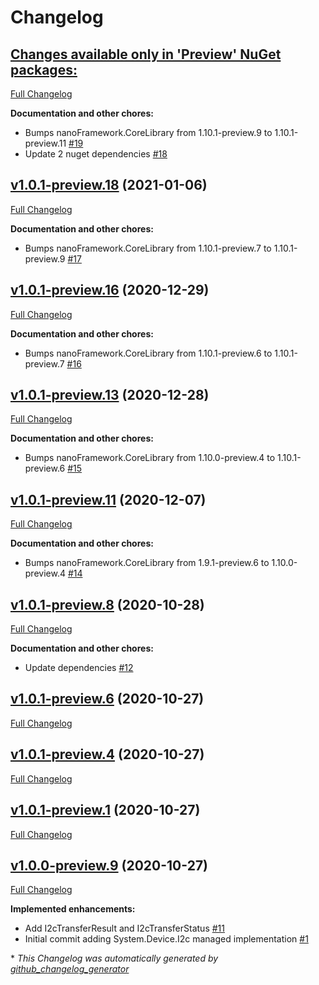 # Changelog

## [**Changes available only in 'Preview' NuGet packages:**](https://github.com/nanoframework/lib-System.Device.I2c/tree/HEAD)

[Full Changelog](https://github.com/nanoframework/lib-System.Device.I2c/compare/v1.0.1-preview.18...HEAD)

**Documentation and other chores:**

- Bumps nanoFramework.CoreLibrary from 1.10.1-preview.9 to 1.10.1-preview.11 [\#19](https://github.com/nanoframework/lib-System.Device.I2c/pull/19)
- Update 2 nuget dependencies [\#18](https://github.com/nanoframework/lib-System.Device.I2c/pull/18)

## [v1.0.1-preview.18](https://github.com/nanoframework/lib-System.Device.I2c/tree/v1.0.1-preview.18) (2021-01-06)

[Full Changelog](https://github.com/nanoframework/lib-System.Device.I2c/compare/v1.0.1-preview.16...v1.0.1-preview.18)

**Documentation and other chores:**

- Bumps nanoFramework.CoreLibrary from 1.10.1-preview.7 to 1.10.1-preview.9 [\#17](https://github.com/nanoframework/lib-System.Device.I2c/pull/17)

## [v1.0.1-preview.16](https://github.com/nanoframework/lib-System.Device.I2c/tree/v1.0.1-preview.16) (2020-12-29)

[Full Changelog](https://github.com/nanoframework/lib-System.Device.I2c/compare/v1.0.1-preview.13...v1.0.1-preview.16)

**Documentation and other chores:**

- Bumps nanoFramework.CoreLibrary from 1.10.1-preview.6 to 1.10.1-preview.7 [\#16](https://github.com/nanoframework/lib-System.Device.I2c/pull/16)

## [v1.0.1-preview.13](https://github.com/nanoframework/lib-System.Device.I2c/tree/v1.0.1-preview.13) (2020-12-28)

[Full Changelog](https://github.com/nanoframework/lib-System.Device.I2c/compare/v1.0.1-preview.11...v1.0.1-preview.13)

**Documentation and other chores:**

- Bumps nanoFramework.CoreLibrary from 1.10.0-preview.4 to 1.10.1-preview.6 [\#15](https://github.com/nanoframework/lib-System.Device.I2c/pull/15)

## [v1.0.1-preview.11](https://github.com/nanoframework/lib-System.Device.I2c/tree/v1.0.1-preview.11) (2020-12-07)

[Full Changelog](https://github.com/nanoframework/lib-System.Device.I2c/compare/v1.0.1-preview.8...v1.0.1-preview.11)

**Documentation and other chores:**

- Bumps nanoFramework.CoreLibrary from 1.9.1-preview.6 to 1.10.0-preview.4 [\#14](https://github.com/nanoframework/lib-System.Device.I2c/pull/14)

## [v1.0.1-preview.8](https://github.com/nanoframework/lib-System.Device.I2c/tree/v1.0.1-preview.8) (2020-10-28)

[Full Changelog](https://github.com/nanoframework/lib-System.Device.I2c/compare/v1.0.1-preview.6...v1.0.1-preview.8)

**Documentation and other chores:**

- Update dependencies [\#12](https://github.com/nanoframework/lib-System.Device.I2c/pull/12)

## [v1.0.1-preview.6](https://github.com/nanoframework/lib-System.Device.I2c/tree/v1.0.1-preview.6) (2020-10-27)

[Full Changelog](https://github.com/nanoframework/lib-System.Device.I2c/compare/v1.0.1-preview.4...v1.0.1-preview.6)

## [v1.0.1-preview.4](https://github.com/nanoframework/lib-System.Device.I2c/tree/v1.0.1-preview.4) (2020-10-27)

[Full Changelog](https://github.com/nanoframework/lib-System.Device.I2c/compare/v1.0.1-preview.1...v1.0.1-preview.4)

## [v1.0.1-preview.1](https://github.com/nanoframework/lib-System.Device.I2c/tree/v1.0.1-preview.1) (2020-10-27)

[Full Changelog](https://github.com/nanoframework/lib-System.Device.I2c/compare/v1.0.0-preview.9...v1.0.1-preview.1)

## [v1.0.0-preview.9](https://github.com/nanoframework/lib-System.Device.I2c/tree/v1.0.0-preview.9) (2020-10-27)

[Full Changelog](https://github.com/nanoframework/lib-System.Device.I2c/compare/afeac3697d8b4cd3130b230ddb8eb37ebc51361a...v1.0.0-preview.9)

**Implemented enhancements:**

- Add I2cTransferResult and I2cTransferStatus [\#11](https://github.com/nanoframework/lib-System.Device.I2c/pull/11)
- Initial commit adding System.Device.I2c managed implementation [\#1](https://github.com/nanoframework/lib-System.Device.I2c/pull/1)



\* *This Changelog was automatically generated by [github_changelog_generator](https://github.com/github-changelog-generator/github-changelog-generator)*
